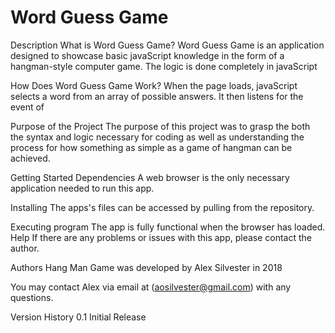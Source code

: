 # Word Guess Game
Description
What is Word Guess Game? Word Guess Game is an application designed to showcase basic javaScript knowledge in the form of a hangman-style computer game. The logic is done completely in javaScript

How Does Word Guess Game Work? When the page loads, javaScript selects a word from an array of possible answers. It then listens for the event of 


Purpose of the Project 
The purpose of this project was to grasp the both the syntax and logic necessary for coding as well as understanding the process for how something as simple as a game of hangman can be achieved.

Getting Started
Dependencies
A web browser is the only necessary application needed to run this app.

Installing
The apps's files can be accessed by pulling from the repository.

Executing program
The app is fully functional when the browser has loaded.
Help
If there are any problems or issues with this app, please contact the author.

Authors
Hang Man Game was developed by Alex Silvester in 2018

You may contact Alex via email at (aosilvester@gmail.com) with any questions.

Version History
0.1
Initial Release
